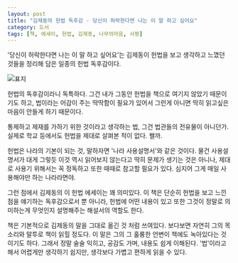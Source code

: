 ```yaml
---
layout: post
title: "김제동의 헌법 독후감 - 당신이 허락한다면 나는 이 말 하고 싶어요"
category: 도서
tags: [책, 에세이, 헌법, 김제동, 나무의마음, 서평]
---
```


'당신이 허락한다면 나는 이 말 하고 싶어요'는
김제동이 헌법을 보고 생각하고 느꼈던 것들을 정리해 담은
일종의 헌법 독후감이다.

![표지](https://lh3.googleusercontent.com/tNKBryhg2KbPJ_68_7A2a2mNi93i2UvJ5FE9Ifg0hi5maHVJqcW2ao65d7YdgEzjmOtlPED2IrzOrA=s480)

헌법의 독후감이라니 독특하다.
그건 내가 그동안 헌법을 책으로 여기지 않았기 때문이기도 하고,
법이라는 어감이 주는 딱딱함이 필요가 있어서 그런게 아니면 딱히 읽고싶은 마음이 안들게 하기 때문이다.

통제하고 제재를 가하기 위한 것이라고 생각하는 법,
그건 법관들의 전유물이 아니던가.
실제로 학교 등에서도 헌법을 제대로 살펴본 적이 없다.
왤까.

헌법은 나라의 기본이 되는 것,
말하자면 '나라 사용설명서'와 같은 것이다.
물건 사용설명서가 대게 그렇듯 이것 역시 읽어보지 않는다고 딱히 문제가 생기는 것은 아니나,
제대로 사용기 위해서는 꼭 정독하고 또한 때때로 참고할 필요가 있다.
심지어 그게 매일 사용해야만 하는 나라라면야.

그런 점에서 김제동의 이 헌법 에세이는 꽤 의미있다.
이 책은 단순히 헌법을 보고 느낀 점을 얘기하는 독후감으로서 뿐 아니라,
헌법에 어떤 내용이 있고 또한 그것이 정말로 의미하는게 무엇인지 설명해주는 해설서의 역할도 한다.

책은 기본적으로 김제동의 말을 그대로 옮긴 것 처럼 쓰여있다.
보다보면 자연히 그의 목소리와 말투로 책이 읽힐 정도다.
이 말은 그의 그 훌륭한 언변이 책에도 녹아있다는 것이기도 하다.
그래서 정말 술술 익히고, 공감도 가며, 내용도 쉽게 이해된다.
'법'이라고 해서 어렵게만 생각하기 쉽지만,
생각보다 가볍고 편하게 읽을 수 있다.
